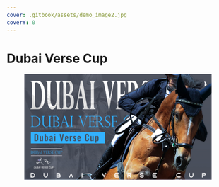 ```yaml
---
cover: .gitbook/assets/demo_image2.jpg
coverY: 0
---
```


# Dubai Verse Cup

<figure><img src=".gitbook/assets/page0 (3).png" alt=""><figcaption></figcaption></figure>

